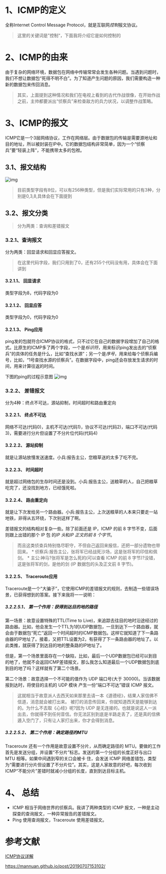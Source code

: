 # 1、ICMP的定义

全称Internet Control Message Protocol，就是互联网*控制*报文协议。

> 这里的关键词是”控制“，下面我将介绍它是如何控制的

# 2、ICMP的由来

由于复杂的网络环境，数据包在网络中传输常常会发生各种问题。当遇到问题时，我们不想让数据包“死得不明不白”。为了知道产生问题的原因，我们需要构造一种新的数据包来传回消息。

> 其实，上面提到这种情况和我们在电视上看到的古代作战很像，在开始作战之前，主帅都要派出“侦察兵”来检查敌方的兵力状况，以调整作战策略。

# 3、ICMP的报文

ICMP它是一个3层网络协议，工作在网络层。由于数据包的传输是需要源地址和目的地址，所以被封装在IP中。它的数据包结构非常简单，因为一个“侦察兵”要“轻装上阵”，不能携带太多的包袱。

## 3.1、报文结构

![img](https://mannuan.github.io/images/Jietu20190707-203706.jpg)

> 目前类型字段有8位，可以有256种类型，但是我们实际常用的只有3种，分别是0,3,8,具体会在下面提到

## 3.2、报文分类

> 分为两类：查询和差错报文

### 3.2.1、查询报文

分为两类：回显请求和回显应答报文。

> 在这里代码字段，我们只用到了0，还有255个代码没有用，具体会在下面讲到

#### 3.2.1.1、 回显请求

类型字段为8，代码字段为0

#### 3.2.1.2、 回显应答

类型字段为0，代码字段为0

#### 3.2.1.3、 Ping应用

ping发的包就符合ICMP协议的格式，只不过它在自己的数据字段增加了自己的格式。比原生的ICMP多了两个字段，一个是*标识符*，用来标识ping发出去的“侦察兵”的具体的任务是什么，比如“查找水源”；另一个是*序号*，用来给每个侦察兵编号，比如，“1号查找水源的侦察兵”。在数据字段中，ping还会存放发生请求的时间，用来计算往返的时间。

下图的ping的过程示意图 ![img](https://mannuan.github.io/images/Jietu20190707-211053.jpg)

### 3.2.2、 差错报文

分为4种：终点不可达，源站抑制，时间超时和路由重定向

#### 3.2.2.1、 终点不可达

网络不可达(代码0)，主机不可达(代码1)，协议不可达(代码2)，端口不可达(代码3)，需要进行分片但设置了不分片位代码(代码4)

#### 3.2.2.2、 源站抑制

就是让源站放慢发送速度。小兵:报告主公，您粮草送的太多了吃不完。

#### 3.2.2.3、 时间超时

就是超过网络包的生存时间还是没到。小兵:报告主公，送粮草的人，自己把粮草吃完了，还没找到地方，已经饿死啦。

#### 3.2.2.4、 路由重定向

就是让下次发给另一个路由器。小兵:报告主公，上次送粮草的人本来只要走一站地铁，非得从五环绕，下次别这样了啊。

差错报文的结构相对复杂一些。除了前面还是 IP，ICMP 的前 8 字节不变，后面则跟上出错的那个 IP 包 的*IP 头*和*IP 正文的前 8 个字节*。

> 而且这类侦查兵特别恪尽职守，不但自己返回来报信，还把一部分遗物也带回来。
> \* 侦察兵:报告主公，张将军已经战死沙场，这是张将军的印信和佩剑。
> \* 主公:神马?张将军是怎么死的(可以查看 ICMP 的前 8 字节)?没错，这是张将军的剑，是他的剑 (IP 数据包的头及正文前 8 字节)。

#### 3.2.2.5、 Traceroute应用

Traceroute是一个“大骗子”，它使用ICMP的差错报文的规则，去制造一些错误场景，已获得想到的答案。接下来我将一一说明：

##### 3.2.2.5.1、 第一个作用：获得到达目的地的路径

第一场景：故意设置特殊的TTL(Time to Live)，来追踪去往目的地时沿途经过的路由器。比如，他会发生一个TTL为1的UDP数据包，一旦到达下一个路由器，就会由于数据包“死亡”返回一个时间超时的ICMP数据包。这样它就知道了下一条路由器的IP地址了。接着，又把TTL设置为2，有获得了下一条路由器的地址了。以此类推，就获得了到达目的地的整条路的IP地址了。

但是，第一个场景里面存在一个缺陷，比如，最后一个UDP数据包已经可以到目的地了，他就不会返回ICMP差错报文，那么我怎么知道最后一个UDP数据包到底到目的地了吗？这样就有了第二个场景。

第二个场景：故意选择一个不可能的值作为 UDP 端口号(大于 30000)。当该数据报到达时，将使目的主机的 UDP 模块 产生一份“端口不可达”错误 ICMP 报文。

> 这就相当于故意派人去西天如来那里去请一本《道德经》，结果人家信佛不信道，消息就会被打出来。 被打的消息传回来，你就知道西天是能够到达的。为什么不去取《心经》呢?因为 UDP 是无连接的。也就是说这人一派出去，你就得不到任何音信。你无法区别到底是半路走丢了，还是真的信佛遁入空门了，只有让人家打出来，你才会得到消息。

##### 3.2.2.5.2、 第二个作用：确定路径的MTU

Traceroute 还有一个作用是故意设置不分片，从而确定路径的 MTU。要做的工作首先是发送分组，并设置“不分片”标志。发送的第一个分组的长度正好与出口 MTU 相等。如果中间遇到窄的关口会被卡 住，会发送 ICMP 网络差错包，类型为“需要进行分片但设置了不分片位”。其实，这是人家故意的好吧，每次收到 ICMP“不能分片”差错时就减小分组的长度，直到到达目标主机。

# 4、 总结

- ICMP 相当于网络世界的侦察兵。我讲了两种类型的 ICMP 报文，一种是主动探查的查询报文，一种异常报告的差错报文。
- Ping 使用查询报文，Traceroute 使用差错报文。

#  参考文献

[ICMP协议详解](https://blog.csdn.net/baidu_37964071/article/details/80514340)

https://mannuan.github.io/post/20190707153102/